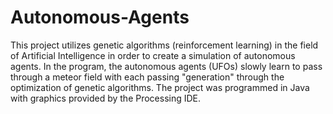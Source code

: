# Autonomous-Agents
This project utilizes genetic algorithms (reinforcement learning) in the field of Artificial Intelligence in order to create a simulation of autonomous agents. In the program, the autonomous agents (UFOs) slowly learn to pass through a meteor field with each passing "generation" through the optimization of genetic algorithms. The project was programmed in Java with graphics provided by the Processing IDE.
